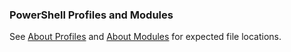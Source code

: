 ### PowerShell Profiles and Modules

See [About Profiles][profiles] and [About Modules][modules] for expected file locations.


[profiles]: https://docs.microsoft.com/en-us/powershell/module/microsoft.powershell.core/about/about_profiles?view=powershell-6
[modules]: https://docs.microsoft.com/en-us/powershell/module/microsoft.powershell.core/about/about_modules?view=powershell-6#module-and-dsc-resource-locations-and-psmodulepath
